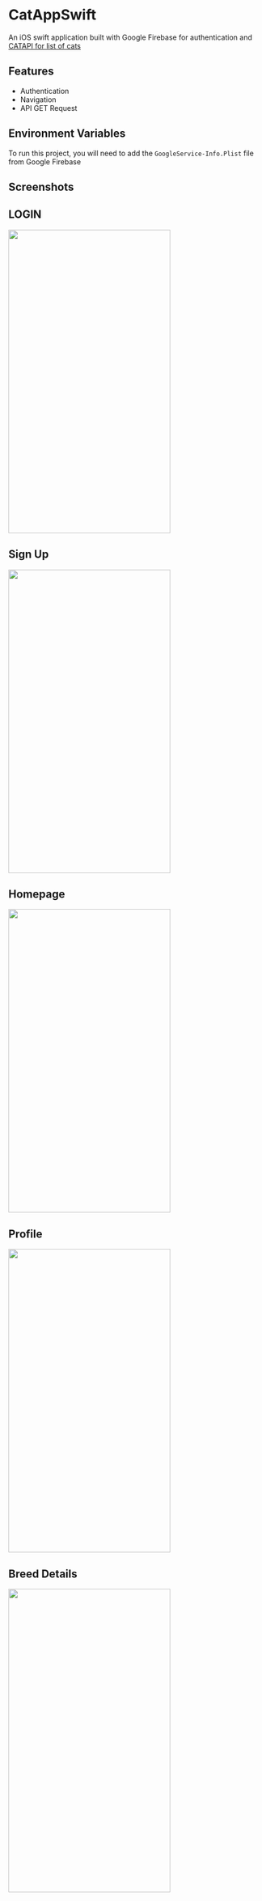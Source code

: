 
# CatAppSwift

An iOS swift application built with Google Firebase for authentication and [CATAPI for list of cats](https://thecatapi.com)


## Features

- Authentication
- Navigation
- API GET Request

## Environment Variables

To run this project, you will need to add the 
`GoogleService-Info.Plist` file from Google Firebase

## Screenshots

<h2>LOGIN</h2>
<img height = "600px"  width="320px" src=https://github.com/clembabs/CatAppSwift/assets/49677898/ba50b483-c23e-4c27-b99c-5e06106c4cbc>

<h2>Sign Up</h2>
<img height = "600px"  width="320px" src=https://github.com/clembabs/CatAppSwift/assets/49677898/ed7ccf1a-9b1a-414a-a2e2-0ad7741e2085>

<h2>Homepage</h2>
<img height = "600px"  width="320px" src=https://github.com/clembabs/CatAppSwift/assets/49677898/2a3c8954-cc3e-4d83-a0e7-4696f1939a0c>

<h2>Profile</h2>
<img height = "600px"  width="320px" src=https://github.com/clembabs/CatAppSwift/assets/49677898/b5edea9c-403d-4c67-87df-3b16658b4cf4>

<h2>Breed Details</h2>
<img height = "600px"  width="320px" src=https://github.com/clembabs/CatAppSwift/assets/49677898/cd1332ba-8af2-45f6-8cbd-696e8b2c266b>











